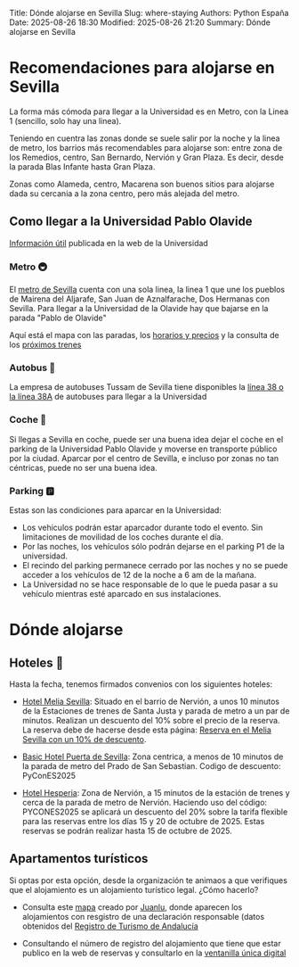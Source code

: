 Title: Dónde alojarse en Sevilla
Slug: where-staying
Authors: Python España
Date: 2025-08-26 18:30
Modified: 2025-08-26 21:20
Summary: Dónde alojarse en Sevilla


# Recomendaciones para alojarse en Sevilla

La forma más cómoda para llegar a la Universidad es en Metro, con la Linea 1 (sencillo, solo hay una linea).

Teniendo en cuentra las zonas donde se suele salir por la noche y la linea de metro, los barrios más recomendables para alojarse son: entre zona de los Remedios, centro, San Bernardo, Nervión y Gran Plaza. Es decir, desde la parada Blas Infante hasta Gran Plaza.

Zonas como Alameda, centro, Macarena son buenos sitios para alojarse dada su cercania a la zona centro, pero más alejada del metro.


## Como llegar a la Universidad Pablo Olavide

[Información útil](https://www.upo.es/estudiantes/en/why-study-at-upo/seville/Transporte-00001/) publicada en la web de la Universidad

### Metro 🚇

El [metro de Sevilla](https://www.metro-sevilla.es/) cuenta con una sola linea, la linea 1 que une los pueblos de Mairena del Aljarafe, San Juan de Aznalfarache, Dos Hermanas con Sevilla.
Para llegar a la Universidad de la Olavide hay que bajarse en la parada "Pablo de Olavide"

Aquí está el mapa con las paradas, los [horarios y precios](https://www.metro-sevilla.es/horarios-y-tarifas) y la consulta de los [próximos trenes](https://www.metro-sevilla.es/proximos)

### Autobus 🚌

La empresa de autobuses Tussam de Sevilla tiene disponibles la [línea 38 o la línea 38A](https://reddelineas.tussam.es/?linea=38&lang=es) de autobuses para llegar a la Universidad

<!--
### Taxi 🚕

-->

### Coche 🚗

Si llegas a Sevilla en coche, puede ser una buena idea dejar el coche en el parking de la Universidad Pablo Olavide y moverse en transporte público por la ciudad. Aparcar por el centro de Sevilla, e incluso por zonas no tan céntricas, puede no ser una buena idea.

### Parking 🅿️
Estas son las condiciones para aparcar en la Universidad:

- Los vehiculos podrán estar aparcador durante todo el evento. Sin limitaciones de movilidad de los coches durante el día.
- Por las noches, los vehículos sólo podrán dejarse en el parking P1 de la universidad.
- El recindo del parking permanece cerrado por las noches y no se puede acceder a los vehículos de 12 de la noche a 6 am de la mañana.
- La Universidad no se hace responsable de lo que le pueda pasar a su vehículo mientras esté aparcado en sus instalaciones.

# Dónde alojarse

## Hoteles 🏨

Hasta la fecha, tenemos firmados convenios con los siguientes hoteles:

- [Hotel Melia Sevilla](https://www.melia.com/es/hoteles/espana/sevilla/melia-sevilla): Situado en el barrio de Nervión, a unos 10 minutos de la Estaciones de trenes de Santa Justa y parada de metro a un par de minutos.
Realizan un descuento del 10% sobre el precio de la reserva.
La reserva debe de hacerse desde esta página: [Reserva en el Melia Sevilla con un 10% de descuento](https://events.melia.com/es/events/melia-lebreros/PyConES-2025).

- [Basic Hotel Puerta de Sevilla](https://www.basichotelpuertadesevilla.com/): Zona centrica, a menos de 10 minutos de la parada de metro del Prado de San Sebastian.
Codigo de descuento: PyConES2025

- [Hotel Hesperia](https://www.hesperia.com): Zona de Nervión, a 15 minutos de la estación de trenes y cerca de la parada de metro de Nervión. Haciendo uso del código: PYCONES2025 se aplicará un descuento del 20% sobre la tarifa flexible para las reservas entre los días 15 y 20 de octubre de 2025. Estas reservas se podrán realizar hasta 15 de octubre de 2025.

## Apartamentos turísticos
Si optas por esta opción, desde la organización te animaos a que verifiques que el alojamiento es un alojamiento turístico legal. ¿Cómo hacerlo?

* Consulta este [mapa](https://felt.com/map/Alojamientos-turisticos-Sevilla-s9AeOLVRcQJ9BcYuHNZ6qvDC?loc=37.38896,-5.99139,15.02z) creado por [Juanlu](https://es.linkedin.com/in/juanluiscanor), donde aparecen los alojamientos con resgistro de una declaración responsable (datos obtenidos del [Registro de Turismo de Andalucía](https://www.juntadeandalucia.es/organismos/turismoyandaluciaexterior/areas/turismo/registro-turismo/buscador-establecimientos-servicios-turisticos.html)

* Consultando el número de registro del alojamiento que tiene que estar publico en la web de reservas y consultarlo en la [ventanilla única digital](https://www.mivau.gob.es/vivienda/ventanilla-unica/preguntas-frecuentes-sobre-ventanilla-unica-digital)
